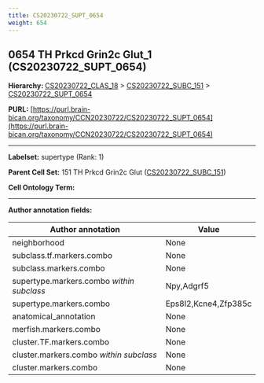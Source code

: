 ```yaml
---
title: CS20230722_SUPT_0654
weight: 654
---
```

## 0654 TH Prkcd Grin2c Glut_1 (CS20230722_SUPT_0654)
<b>Hierarchy: </b>
[CS20230722_CLAS_18](../CS20230722_CLAS_18) >
[CS20230722_SUBC_151](../CS20230722_SUBC_151) >
[CS20230722_SUPT_0654](../CS20230722_SUPT_0654)

**PURL:** [https://purl.brain-bican.org/taxonomy/CCN20230722/CS20230722_SUPT_0654](https://purl.brain-bican.org/taxonomy/CCN20230722/CS20230722_SUPT_0654)

---


**Labelset:** supertype (Rank: 1)

**Parent Cell Set:** 151 TH Prkcd Grin2c Glut ([CS20230722_SUBC_151](../CS20230722_SUBC_151))



**Cell Ontology Term:** 

[MARKER GENES.]: #


---

[TRANSFERRED ANNOTATIONS.]: #


[AUTHOR ANNOTATION FIELDS.]: #


**Author annotation fields:**

| Author annotation | Value |
|-------------------|-------|
|neighborhood|None|
|subclass.tf.markers.combo|None|
|subclass.markers.combo|None|
|supertype.markers.combo _within subclass_|Npy,Adgrf5|
|supertype.markers.combo|Eps8l2,Kcne4,Zfp385c|
|anatomical_annotation|None|
|merfish.markers.combo|None|
|cluster.TF.markers.combo|None|
|cluster.markers.combo _within subclass_|None|
|cluster.markers.combo|None|
